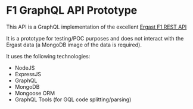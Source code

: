 # F1 GraphQL API Prototype

This API is a GraphQL implementation of the excellent [Ergast F1 REST API](http://ergast.com/mrd/)

It is a prototype for testing/POC purposes and does not interact with the Ergast data (a MongoDB image of the data is required).

It uses the following technologies:

- NodeJS
- ExpressJS
- GraphQL
- MongoDB
- Mongoose ORM
- GraphQL Tools (for GQL code splitting/parsing)
